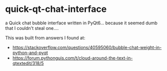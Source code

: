 # quick-qt-chat-interface
a Quick chat bubble interface written in PyQt6... because it seemed dumb that I couldn't steal one....

This was built from answers I found at:

* https://stackoverflow.com/questions/40595060/bubble-chat-weight-in-python-and-pyqt
* https://forum.pythonguis.com/t/cloud-around-the-text-in-qtextedit/318/5
